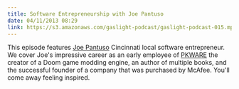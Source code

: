 ```yaml
---
title: Software Entrepreneurship with Joe Pantuso
date: 04/11/2013 08:29
link: https://s3.amazonaws.com/gaslight-podcast/gaslight-podcast-015.mp3
---
```


This episode features <a href="http://pantuso.com/about-joe-pantuso/">Joe Pantuso</a>
Cincinnati local software entrepreneur.  We cover Joe's impressive career as
an early employee of <a href="http://en.wikipedia.org/wiki/PKWARE,_Inc">PKWARE</a> the
creator of a Doom game modding engine, an author of multiple books, and the successful
founder of a company that was purchased by McAfee. You'll come away feeling inspired.
